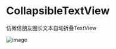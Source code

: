 # CollapsibleTextView
仿微信朋友圈长文本自动折叠TextView

![image](https://github.com/lcokean/CollapsibleTextView/blob/master/art/demo_test.gif)

